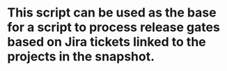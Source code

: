 # This script can be used as the base for a script to process release gates based on Jira tickets linked to the projects in the snapshot.
